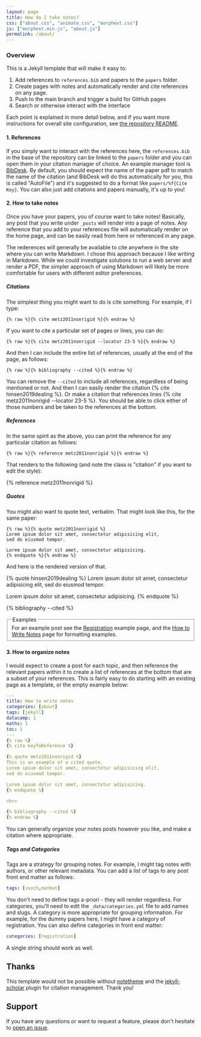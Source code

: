 ```yaml
---
layout: page
title: How do I take notes?
css: ["about.css", "animate.css", "morphext.css"]
js: ["morphext.min.js", "about.js"]
permalink: /about/
---
```


### Overview

This is a Jekyll template that will make it easy to:

1. Add references to `references.bib` and papers to the `papers` folder.
2. Create pages with notes and automatically render and cite references on any page.
3. Push to the main branch and trigger a build for GitHub pages
4. Search or otherwise interact with the interface

Each point is explained in more detail below, and if you want more instructions for
overall site configuration, see [the repository README](https://github.com/vsoch/notes-jekyll/#notes-jekyll).


#### 1. References

If you simply want to interact with the references here, the `references.bib` in the base
of the repository can be linked to the `papers` folder and you can open them in your citation
manager of choice. An example manager tool is [BibDesk](https://bibdesk.sourceforge.io/).
By default, you should expect the name of the paper pdf to match the name of the citation 
(and BibDesk will do this automatically for you, this is called "AutoFile") and it's
suggested to do a format like `papers/%f{Cite Key}`. You can also just add citations
and papers manually, it's up to you!


#### 2. How to take notes

Once you have your papers, you of course want to take notes! Basically, any post
that you write under `_posts` will render into a page of notes. Any reference
that you add to your references file will automatically render on the home page,
and can be easily read from here or referenced in any page.

The rederences will generally be available to cite anywhere in the site where you can write Markdown.
I chose this approach because I like writing in Markdown.
While we could investigate solutions to run a web server and render a PDF, the simpler
approach of using Markdown will likely be more comfortable for users with different
editor preferences.


##### Citations

The simplest thing you might want to do is cite something. For example,
if I type:

```
{% raw %}{% cite metz2011nonrigid %}{% endraw %}
```

If you want to cite a particular set of pages or lines, you can do:

```
{% raw %}{% cite metz2011nonrigid --locator 23-5 %}{% endraw %}
```

And then I can include the entire list of references, usually at the end of the page, as follows:

```
{% raw %}{% bibliography --cited %}{% endraw %}
```

You can remove the `--cited` to include all references, regardless of being mentioned or
not. And then I can easily render the citation {% cite hinsen2019dealing %}.
Or make a citation that references lines {% cite metz2011nonrigid --locator 23-5 %}.
You should be able to click either of those numbers and be taken to the references at the bottom.


##### References

In the same spirit as the above, you can print the reference for any particular citation
as follows:

```
{% raw %}{% reference metz2011nonrigid %}{% endraw %}
```

That renders to the following (and note the class is "citation" if you want to edit the
style):

{% reference metz2011nonrigid %}


##### Quotes

You might also want to quote text, verbatim. That might look like this, for the same
paper:

```
{% raw %}{% quote metz2011nonrigid %}
Lorem ipsum dolor sit amet, consectetur adipisicing elit,
sed do eiusmod tempor.

Lorem ipsum dolor sit amet, consectetur adipisicing.
{% endquote %}{% endraw %}
```

And here is the rendered version of that.

{% quote hinsen2019dealing %}
Lorem ipsum dolor sit amet, consectetur adipisicing elit,
sed do eiusmod tempor.

Lorem ipsum dolor sit amet, consectetur adipisicing.
{% endquote %}

{% bibliography --cited %}

<fieldset class="field-set" markdown="1">
<legend class="leg-title">Examples</legend>
For an example post see the <a href="https://vsoch.github.io/notes-jekyll/registration">Registration</a> example page,
and the <a href="https://vsoch.github.io/notes-jekyll/how-to-write-notes">How to Write Notes</a> page
for formatting examples.</span>
</fieldset>


#### 3. How to organize notes

I would expect to create a post for each topic, and then reference the relevant papers
within it to create a list of references at the bottom that are a subset of your references.
This is fairly easy to do starting with an existing page as a template, or the empty
example below:

```yaml
---
title: How to write notes
categories: [about]
tags: [jekyll]
datacamp: 1
maths: 1
toc: 1
---
{% raw %}
{% cite keyToReference %}

{% quote metz2011nonrigid %}
This is an example of a cited quote.
Lorem ipsum dolor sit amet, consectetur adipisicing elit,
sed do eiusmod tempor.

Lorem ipsum dolor sit amet, consectetur adipisicing.
{% endquote %}

<hr>

{% bibliography --cited %}
{% endraw %}
```

You can generally organize your notes posts however you like, and make a citation where appropriate.

##### Tags and Categories

Tags are a strategy for grouping notes. For example, I might tag notes with authors, or other relevant
metadata.  You can add a list of tags to any post front end matter as follows:

```yaml
tags: [vsoch,manbat]
```

You don't need to define tags a-priori - they will render regardless. For categories,
you'll need to edit the `_data/categories.yml` file to add names and slugs. A category
is more appropriate for grouping information. For example, for the dummy papers here,
I might have a category of registration. You can also define categories in front end matter:

```yaml
categories: [registration]
```

A single string should work as well.

## Thanks

This template would not be possible without [notetheme](https://github.com/dinhanhthi/notetheme) and the
[jekyll-scholar](https://github.com/inukshuk/jekyll-scholar) plugin for citation management.
Thank you!

## Support

If you have any questions or want to request a feature, please don't hesitate
to [open an issue](https://github.com/vsoch/notes-jekyll/issues). 
